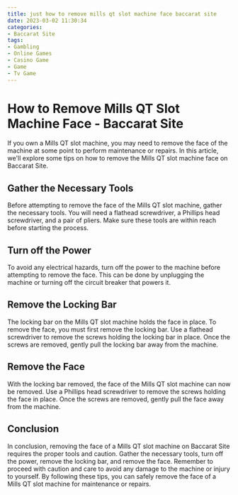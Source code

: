 ```yaml
---
title: just how to remove mills qt slot machine face baccarat site
date: 2023-03-02 11:30:34
categories:
- Baccarat Site
tags:
- Gambling
- Online Games
- Casino Game
- Game
- Tv Game
---
```

# How to Remove Mills QT Slot Machine Face - Baccarat Site

If you own a Mills QT slot machine, you may need to remove the face of the machine at some point to perform maintenance or repairs. In this article, we'll explore some tips on how to remove the Mills QT slot machine face on Baccarat Site.

## Gather the Necessary Tools

Before attempting to remove the face of the Mills QT slot machine, gather the necessary tools. You will need a flathead screwdriver, a Phillips head screwdriver, and a pair of pliers. Make sure these tools are within reach before starting the process.

## Turn off the Power

To avoid any electrical hazards, turn off the power to the machine before attempting to remove the face. This can be done by unplugging the machine or turning off the circuit breaker that powers it.

## Remove the Locking Bar

The locking bar on the Mills QT slot machine holds the face in place. To remove the face, you must first remove the locking bar. Use a flathead screwdriver to remove the screws holding the locking bar in place. Once the screws are removed, gently pull the locking bar away from the machine.

## Remove the Face

With the locking bar removed, the face of the Mills QT slot machine can now be removed. Use a Phillips head screwdriver to remove the screws holding the face in place. Once the screws are removed, gently pull the face away from the machine.

## Conclusion

In conclusion, removing the face of a Mills QT slot machine on Baccarat Site requires the proper tools and caution. Gather the necessary tools, turn off the power, remove the locking bar, and remove the face. Remember to proceed with caution and care to avoid any damage to the machine or injury to yourself. By following these tips, you can safely remove the face of a Mills QT slot machine for maintenance or repairs.